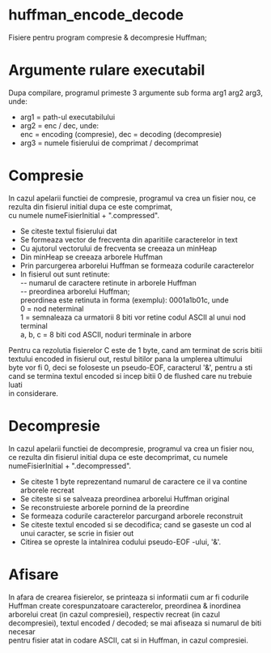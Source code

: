 # huffman_encode_decode
Fisiere pentru program compresie & decompresie Huffman;  

# Argumente rulare executabil  
Dupa compilare, programul primeste 3 argumente sub forma arg1 arg2 arg3, unde:  
  - arg1 = path-ul executabilului  
  - arg2 = enc / dec, unde:  
        enc = encoding (compresie), dec = decoding (decompresie)    
  - arg3 = numele fisierului de comprimat / decomprimat  

# Compresie
In cazul apelarii functiei de compresie, programul va crea un fisier nou, ce rezulta din fisierul initial dupa ce este comprimat,  
cu numele numeFisierInitial + ".compressed".  

 - Se citeste textul fisierului dat
 - Se formeaza vector de frecventa din aparitiile caracterelor in text
 - Cu ajutorul vectorului de frecventa se creeaza un minHeap
 - Din minHeap se creeaza arborele Huffman
 - Prin parcurgerea arborelui Huffman se formeaza codurile caracterelor
 - In fisierul out sunt retinute:  
              -- numarul de caractere retinute in arborele Huffman  
              -- preordinea arborelui Huffman;  
                    preordinea este retinuta in forma (exemplu): 0001a1b01c, unde  
                    0 = nod neterminal  
                    1 = semnaleaza ca urmatorii 8 biti vor retine codul ASCII al unui nod terminal  
                    a, b, c = 8 biti cod ASCII, noduri terminale in arbore  
                    
 Pentru ca rezolutia fisierelor C este de 1 byte, cand am terminat de scris bitii textului encoded in fisierul out, restul bitilor pana la umplerea ultimului  
 byte vor fi 0, deci se foloseste un pseudo-EOF, caracterul '&', pentru a sti cand se termina textul encoded si incep bitii 0 de flushed care nu trebuie luati  
 in considerare.   

# Decompresie  
In cazul apelarii functiei de decompresie, programul va crea un fisier nou, ce rezulta din fisierul initial dupa ce este decomprimat,
cu numele numeFisierInitial + ".decompressed".  

- Se citeste 1 byte reprezentand numarul de caractere ce il va contine arborele recreat  
- Se citeste si se salveaza preordinea arborelui Huffman original  
- Se reconstruieste arborele pornind de la preordine  
- Se formeaza codurile caracterelor parcurgand arborele reconstruit  
- Se citeste textul encoded si se decodifica; cand se gaseste un cod al unui caracter, se scrie in fisier out  
- Citirea se opreste la intalnirea codului pseudo-EOF -ului, '&'.  

# Afisare  
In afara de crearea fisierelor, se printeaza si informatii cum ar fi codurile Huffman create corespunzatoare caracterelor, preordinea & inordinea   
arborelui creat (in cazul compresiei), respectiv recreat (in cazul decompresiei), textul encoded / decoded; se mai afiseaza si numarul de biti necesar  
pentru fisier atat in codare ASCII, cat si in Huffman, in cazul compresiei.  
